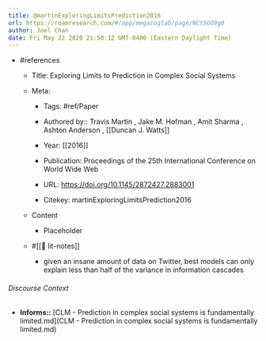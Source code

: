 ```yaml
---
title: @martinExploringLimitsPrediction2016
url: https://roamresearch.com/#/app/megacoglab/page/NCt5GO9g0
author: Joel Chan
date: Fri May 22 2020 21:50:12 GMT-0400 (Eastern Daylight Time)
---
```


- #references

    - Title: Exploring Limits to Prediction in Complex Social Systems

    - Meta:

        - Tags: #ref/Paper

        - Authored by::  Travis Martin ,  Jake M. Hofman ,  Amit Sharma ,  Ashton Anderson ,  [[Duncan J. Watts]]

        - Year: [[2016]]

        - Publication: Proceedings of the 25th International Conference on World Wide Web

        - URL: https://doi.org/10.1145/2872427.2883001

        - Citekey: martinExploringLimitsPrediction2016

    - Content

        - Placeholder

    - #[[📝 lit-notes]]

        - given an insane amount of data on Twitter, best models can only explain less than half of the variance in information cascades

###### Discourse Context

- **Informs::** [CLM - Prediction in complex social systems is fundamentally limited.md](CLM - Prediction in complex social systems is fundamentally limited.md)
